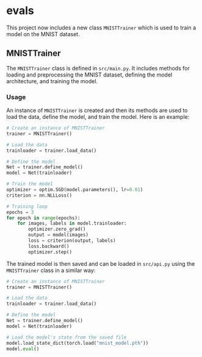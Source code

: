 # evals

This project now includes a new class `MNISTTrainer` which is used to train a model on the MNIST dataset.

## MNISTTrainer

The `MNISTTrainer` class is defined in `src/main.py`. It includes methods for loading and preprocessing the MNIST dataset, defining the model architecture, and training the model.

### Usage

An instance of `MNISTTrainer` is created and then its methods are used to load the data, define the model, and train the model. Here is an example:

```python
# Create an instance of MNISTTrainer
trainer = MNISTTrainer()

# Load the data
trainloader = trainer.load_data()

# Define the model
Net = trainer.define_model()
model = Net(trainloader)

# Train the model
optimizer = optim.SGD(model.parameters(), lr=0.01)
criterion = nn.NLLLoss()

# Training loop
epochs = 3
for epoch in range(epochs):
    for images, labels in model.trainloader:
        optimizer.zero_grad()
        output = model(images)
        loss = criterion(output, labels)
        loss.backward()
        optimizer.step()
```

The trained model is then saved and can be loaded in `src/api.py` using the `MNISTTrainer` class in a similar way:

```python
# Create an instance of MNISTTrainer
trainer = MNISTTrainer()

# Load the data
trainloader = trainer.load_data()

# Define the model
Net = trainer.define_model()
model = Net(trainloader)

# Load the model's state from the saved file
model.load_state_dict(torch.load("mnist_model.pth"))
model.eval()
```
